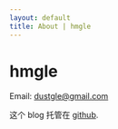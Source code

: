 ```yaml
---
layout: default
title: About | hmgle
---
```


# hmgle

Email: dustgle@gmail.com

这个 blog 托管在 [github](https://github.com/hmgle/hmgle.github.com). 


